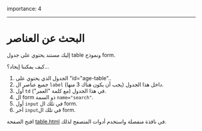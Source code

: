 importance: 4

---

# البحث عن العناصر

إليك مستند يحتوي على جدول table ونموذج form.

كيف يمكننا إيجاد؟...

1. الجدول الذي يحتوي على "id="age-table"..
2. جميع عناصر ال `label` داخل هذا الجدول (يجب أن يكون هناك 3 منها).
3. أول `td` في هذا الجدول (مع كلمة "العمر").
4. ال form ذو السمة `name="search"`.
5. أول `input` في تلك ال form.
6. أخر `input`في تلك ال form.

افتح الصفحة [table.html](table.html) في نافذة منفصلة واستخدم أدوات المتصفح لذلك.
